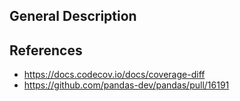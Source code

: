 ## General Description

## References
- https://docs.codecov.io/docs/coverage-diff
- https://github.com/pandas-dev/pandas/pull/16191
